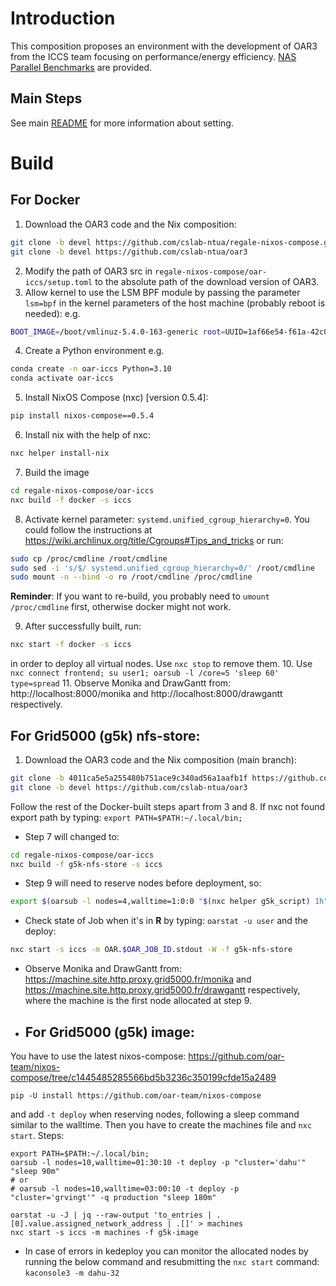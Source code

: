# Introduction

This composition proposes an environment with the development of OAR3 from the ICCS team focusing on performance/energy efficiency. [NAS Parallel Benchmarks](https://www.nas.nasa.gov/software/npb.html) are provided.

## Main Steps
See main [README](../README.md) for more information about setting.

# Build
## For Docker
1. Download the OAR3 code and the Nix composition:
```bash
git clone -b devel https://github.com/cslab-ntua/regale-nixos-compose.git
git clone -b devel https://github.com/cslab-ntua/oar3
```
2. Modify the path of OAR3 src in `regale-nixos-compose/oar-iccs/setup.toml` to the absolute path of the download version of OAR3.
3. Allow kernel to use the LSM BPF module by passing the parameter `lsm=bpf` in the kernel parameters of the host machine (probably reboot is needed): e.g.
```bash
BOOT_IMAGE=/boot/vmlinuz-5.4.0-163-generic root=UUID=1af66e54-f61a-42c0-96c0-62568c110533 ro quiet splash lsm=bpf
```
4. Create a Python environment e.g.
```bash
conda create -n oar-iccs Python=3.10
conda activate oar-iccs
```
5. Install NixOS Compose (nxc) [version 0.5.4]:
```bash
pip install nixos-compose==0.5.4
```
6. Install nix with the help of nxc:
```bash
nxc helper install-nix
```
7. Build the image
```bash
cd regale-nixos-compose/oar-iccs
nxc build -f docker -s iccs
```  
8. Activate kernel parameter: `systemd.unified_cgroup_hierarchy=0`. You could follow the instructions at https://wiki.archlinux.org/title/Cgroups#Tips_and_tricks or run:
```bash
sudo cp /proc/cmdline /root/cmdline
sudo sed -i 's/$/ systemd.unified_cgroup_hierarchy=0/' /root/cmdline
sudo mount -n --bind -o ro /root/cmdline /proc/cmdline
```
**Reminder**: If you want to re-build, you probably need to `umount /proc/cmdline` first, otherwise docker might not work.

9. After successfully built, run:
```bash
nxc start -f docker -s iccs
```
in order to deploy all virtual nodes. Use `nxc stop` to remove them.
10. Use  `nxc connect frontend; su user1; oarsub -l /core=5 'sleep 60' type=spread`
11. Observe Monika and DrawGantt from: http://localhost:8000/monika and http://localhost:8000/drawgantt respectively.

## For Grid5000 (g5k) nfs-store:
1. Download the OAR3 code and the Nix composition (main branch):
```bash
git clone -b 4011ca5e5a255480b751ace9c340ad56a1aafb1f https://github.com/cslab-ntua/regale-nixos-compose.git
git clone -b devel https://github.com/cslab-ntua/oar3
```
Follow the rest of the Docker-built steps apart from 3 and 8. If nxc not found export path by typing: `export PATH=$PATH:~/.local/bin;`
* Step 7 will changed to:
```bash
cd regale-nixos-compose/oar-iccs
nxc build -f g5k-nfs-store -s iccs
```
* Step 9 will need to reserve nodes before deployment, so:
```bash
export $(oarsub -l nodes=4,walltime=1:0:0 "$(nxc helper g5k_script) 1h" | grep OAR_JOB_ID)
```
* Check state of Job when it's in **R** by typing: `oarstat -u user` and the deploy:
```bash
nxc start -s iccs -m OAR.$OAR_JOB_ID.stdout -W -f g5k-nfs-store
```
* Observe Monika and DrawGantt from: https://machine.site.http.proxy.grid5000.fr/monika and https://machine.site.http.proxy.grid5000.fr/drawgantt respectively, where the machine is the first node allocated at step 9.

* ## For Grid5000 (g5k) image:
You have to use the latest nixos-compose: https://github.com/oar-team/nixos-compose/tree/c1445485285566bd5b3236c350199cfde15a2489
```
pip -U install https://github.com/oar-team/nixos-compose
```
and add `-t deploy` when reserving nodes, following a sleep command similar to the walltime. Then you have to create the machines file and `nxc start`.
Steps:
```
export PATH=$PATH:~/.local/bin;
oarsub -l nodes=10,walltime=01:30:10 -t deploy -p "cluster='dahu'" "sleep 90m"
# or
# oarsub -l nodes=10,walltime=03:00:10 -t deploy -p "cluster='grvingt'" -q production "sleep 180m"

oarstat -u -J | jq --raw-output 'to_entries | .[0].value.assigned_network_address | .[]' > machines
nxc start -s iccs -m machines -f g5k-image
```
* In case of errors in kedeploy you can monitor the allocated nodes by running the below command and resubmitting the `nxc start` command:
`kaconsole3 -m dahu-32`
